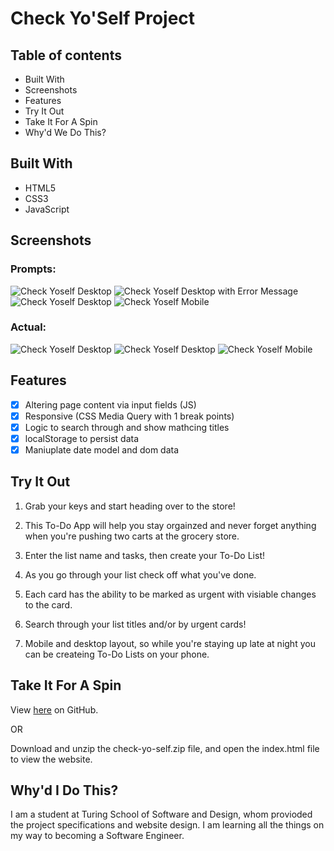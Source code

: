 # Check Yo'Self Project

## Table of contents
* Built With 
* Screenshots
* Features
* Try It Out
* Take It For A Spin
* Why'd We Do This?


## Built With

- HTML5
- CSS3
- JavaScript

## Screenshots
### Prompts:
  <img src="images/check-yo-self-static-comp-desktop1.jpg" alt="Check Yoself Desktop">
  <img src="images/check-yo-self-static-comp-desktop2.jpg" alt="Check Yoself Desktop with Error Message">
  <img src="images/check-yo-self-static-comp-desktop3.jpg" alt="Check Yoself Desktop">
  <img src="images/check-yo-self-static-comp-mobile1.jpg" alt="Check Yoself Mobile">
  
### Actual:

  <img src="images/check-yo-self-desktop1.png" alt="Check Yoself Desktop">
  <img src="images/check-yo-self-desktop2.png" alt="Check Yoself Desktop">
  <img src="images/check-yo-self-mobile -iPhone 5_SE.png" alt="Check Yoself Mobile">

## Features

- [x] Altering page content via input fields (JS)
- [x] Responsive (CSS Media Query with 1 break points)
- [x] Logic to search through and show mathcing titles
- [x] localStorage to persist data
- [x] Maniuplate date model and dom data

## Try It Out

1. Grab your keys and start heading over to the store!

2. This To-Do App will help you stay orgainzed and never forget anything when you're pushing two carts at the grocery store.

3. Enter the list name and tasks, then create your To-Do List!

4. As you go through your list check off what you've done.

5. Each card has the ability to be marked as urgent with visiable changes to the card.

6. Search through your list titles and/or by urgent cards!

7. Mobile and desktop layout, so while you're staying up late at night you can be createing To-Do Lists on your phone.

## Take It For A Spin

View <a href=https://matthewdshepherd.github.io/check-yo-self/>here</a> on GitHub.

OR 

Download and unzip the check-yo-self.zip file, and open the index.html file to view the website.

## Why'd I Do This?

I am a student at Turing School of Software and Design, whom provioded the project specifications and website design. I am learning all the things on my way to becoming a Software Engineer.
